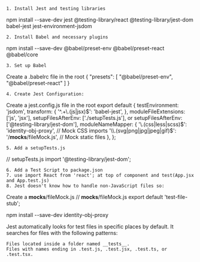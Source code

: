     1. Install Jest and testing libraries

npm install --save-dev jest @testing-library/react @testing-library/jest-dom babel-jest jest-environment-jsdom

    2. Install Babel and necessary plugins

npm install --save-dev @babel/preset-env @babel/preset-react @babel/core

    3. Set up Babel
Create a .babelrc file in the root 
{
  "presets": [
    "@babel/preset-env",
    "@babel/preset-react"
  ]
}

    4. Create Jest Configuration: 
Create a jest.config.js file in the root
   export default {
    testEnvironment: 'jsdom',
    transform: {
      '^.+\\.(js|jsx)$': 'babel-jest',
    },
    moduleFileExtensions: ['js', 'jsx'],
    setupFilesAfterEnv: ['./setupTests.js'],
    or
    setupFilesAfterEnv: ['@testing-library/jest-dom'],
    moduleNameMapper: {
      '\\.(css|less|scss)$': 'identity-obj-proxy', // Mock CSS imports
      '\\.(svg|png|jpg|jpeg|gif)$': '<rootDir>/__mocks__/fileMock.js', // Mock static files
    },
  };
  
    5. Add a setupTests.js
// setupTests.js
import '@testing-library/jest-dom';

    6. Add a Test Script to package.json
    7. use import React from 'react'; at top of component and test(App.jsx and App.test.js)
    8. Jest doesn't know how to handle non-JavaScript files so: 
Create a __mocks__/fileMock.js
// __mocks__/fileMock.js
 export default 'test-file-stub';

npm install --save-dev identity-obj-proxy



Jest automatically looks for test files in specific places by default. It searches for files with the following patterns:

    Files located inside a folder named __tests__.
    Files with names ending in .test.js, .test.jsx, .test.ts, or .test.tsx.